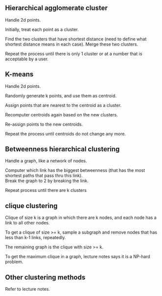 Hierarchical agglomerate cluster
--------------------------------

Handle 2d points.

Initially, treat each point as a cluster.

Find the two clusters that have shortest distance (need to define what shortest distance means in each case).
Merge these two clusters.

Repeat the process until there is only 1 cluster or at a number that is acceptable by a user.


K-means
-------------------------
Handle 2d points. 

Randomly generate k points, and use them as centroid.

Assign points that are nearest to the centroid as a cluster.

Recomputer centroids again based on the new clusters.

Re-assign points to the new centroids.

Repeat the process until centroids do not change any more.



Betweenness hierarchical clustering
------------------------------

Handle a graph, like a network of nodes.

Computer which link has the biggest betweenness (that has the most shortest paths that pass thru this link).  
Break the graph to 2 by breaking the  link.

Repeat process until there are k clusters


clique clustering
--------------------------------

Clique of size k is a graph in which there are k nodes, and each node has a link to all other nodes.

To get a clique of size >= k, sample a subgraph and remove nodes that has less than k-1 links, repeatedly.

The remaining graph is the clique with size >= k.

To get the maximum clique in a graph, lecture notes says it is a NP-hard problem.


Other clustering methods
------------------
Refer to lecture notes.
